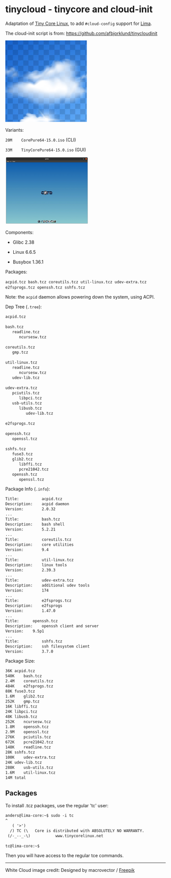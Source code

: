 # tinycloud - tinycore and cloud-init

Adaptation of [Tiny Core Linux](http://tinycorelinux.net/), to add `#cloud-config` support for [Lima](https://lima-vm.io/).

The cloud-init script is from: <https://github.com/afbjorklund/tinycloudinit>

![white cloud](assets/cloud.png)

Variants:

`20M	CorePure64-15.0.iso` (CLI)

`33M	TinyCorePure64-15.0.iso` (GUI)

<img alt="tiny qemu" src="assets/tiny-qemu.png" width="261" height="212" />

Components:

- Glibc 2.38

- Linux 6.6.5

- Busybox 1.36.1

Packages:

`acpid.tcz bash.tcz coreutils.tcz util-linux.tcz udev-extra.tcz e2fsprogs.tcz openssh.tcz sshfs.tcz`

Note: the `acpid` daemon allows powering down the system, using ACPI.

Dep Tree (`.tree`):

```
acpid.tcz

bash.tcz
   readline.tcz
      ncursesw.tcz

coreutils.tcz
   gmp.tcz

util-linux.tcz
   readline.tcz
      ncursesw.tcz
   udev-lib.tcz

udev-extra.tcz
   pciutils.tcz
      libpci.tcz
   usb-utils.tcz
      libusb.tcz
         udev-lib.tcz

e2fsprogs.tcz

openssh.tcz
   openssl.tcz

sshfs.tcz
   fuse3.tcz
   glib2.tcz
      libffi.tcz
      pcre21042.tcz
   openssh.tcz
      openssl.tcz
```

Package Info (`.info`):

```
Title:          acpid.tcz
Description:    acpid daemon
Version:        2.0.32
...
Title:          bash.tcz
Description:    bash shell
Version:        5.2.21
...
Title:          coreutils.tcz
Description:    core utilities
Version:        9.4
...
Title:          util-linux.tcz
Description:    linux tools
Version:        2.39.3
...
Title:          udev-extra.tcz
Description:    additional udev tools
Version:        174
...
Title:          e2fsprogs.tcz
Description:    e2fsprogs
Version:        1.47.0
...
Title:		openssh.tcz
Description:	openssh client and server
Version:	9.5p1
...
Title:          sshfs.tcz
Description:    ssh filesystem client
Version:        3.7.0
```

Package Size:

```
36K	acpid.tcz
540K	bash.tcz
2.4M	coreutils.tcz
484K	e2fsprogs.tcz
88K	fuse3.tcz
1.6M	glib2.tcz
252K	gmp.tcz
16K	libffi.tcz
24K	libpci.tcz
48K	libusb.tcz
252K	ncursesw.tcz
1.8M	openssh.tcz
2.9M	openssl.tcz
276K	pciutils.tcz
672K	pcre21042.tcz
148K	readline.tcz
28K	sshfs.tcz
100K	udev-extra.tcz
24K	udev-lib.tcz
288K	usb-utils.tcz
1.6M	util-linux.tcz
14M	total
```

## Packages

To install .tcz packages, use the regular 'tc' user:

```console
anders@lima-core:~$ sudo -i tc
^
   ( '>')
  /) TC (\   Core is distributed with ABSOLUTELY NO WARRANTY.
 (/-_--_-\)           www.tinycorelinux.net

tc@lima-core:~$
```

Then you will have access to the regular tce commands.

---

White Cloud image credit: Designed by macrovector / [Freepik](http://www.freepik.com)
